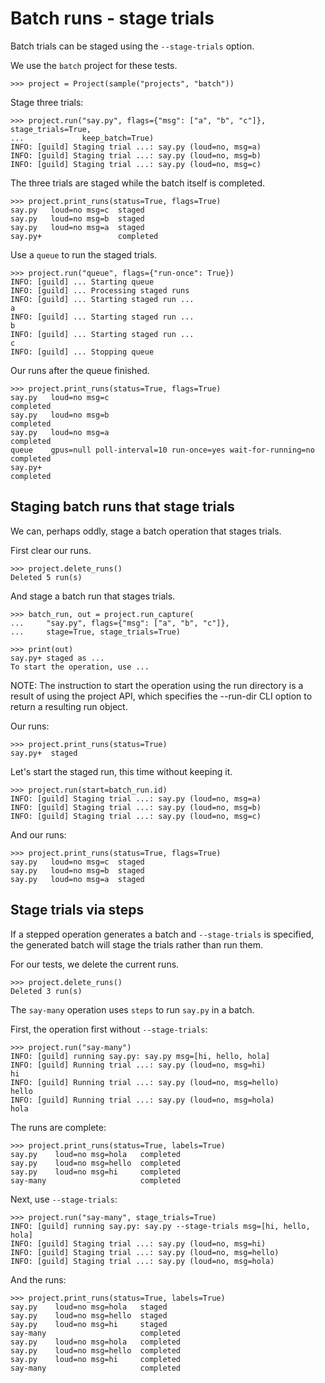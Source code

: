 # Batch runs - stage trials

Batch trials can be staged using the `--stage-trials` option.

We use the `batch` project for these tests.

    >>> project = Project(sample("projects", "batch"))

Stage three trials:

    >>> project.run("say.py", flags={"msg": ["a", "b", "c"]}, stage_trials=True,
    ...             keep_batch=True)
    INFO: [guild] Staging trial ...: say.py (loud=no, msg=a)
    INFO: [guild] Staging trial ...: say.py (loud=no, msg=b)
    INFO: [guild] Staging trial ...: say.py (loud=no, msg=c)

The three trials are staged while the batch itself is completed.

    >>> project.print_runs(status=True, flags=True)
    say.py   loud=no msg=c  staged
    say.py   loud=no msg=b  staged
    say.py   loud=no msg=a  staged
    say.py+                 completed

Use a `queue` to run the staged trials.

    >>> project.run("queue", flags={"run-once": True})
    INFO: [guild] ... Starting queue
    INFO: [guild] ... Processing staged runs
    INFO: [guild] ... Starting staged run ...
    a
    INFO: [guild] ... Starting staged run ...
    b
    INFO: [guild] ... Starting staged run ...
    c
    INFO: [guild] ... Stopping queue

Our runs after the queue finished.

    >>> project.print_runs(status=True, flags=True)
    say.py   loud=no msg=c                                                completed
    say.py   loud=no msg=b                                                completed
    say.py   loud=no msg=a                                                completed
    queue    gpus=null poll-interval=10 run-once=yes wait-for-running=no  completed
    say.py+                                                               completed

## Staging batch runs that stage trials

We can, perhaps oddly, stage a batch operation that stages trials.

First clear our runs.

    >>> project.delete_runs()
    Deleted 5 run(s)

And stage a batch run that stages trials.

    >>> batch_run, out = project.run_capture(
    ...     "say.py", flags={"msg": ["a", "b", "c"]},
    ...     stage=True, stage_trials=True)

    >>> print(out)
    say.py+ staged as ...
    To start the operation, use ...

NOTE: The instruction to start the operation using the run directory
is a result of using the project API, which specifies the --run-dir
CLI option to return a resulting run object.

Our runs:

    >>> project.print_runs(status=True)
    say.py+  staged

Let's start the staged run, this time without keeping it.

    >>> project.run(start=batch_run.id)
    INFO: [guild] Staging trial ...: say.py (loud=no, msg=a)
    INFO: [guild] Staging trial ...: say.py (loud=no, msg=b)
    INFO: [guild] Staging trial ...: say.py (loud=no, msg=c)

And our runs:

    >>> project.print_runs(status=True, flags=True)
    say.py   loud=no msg=c  staged
    say.py   loud=no msg=b  staged
    say.py   loud=no msg=a  staged

## Stage trials via steps

If a stepped operation generates a batch and `--stage-trials` is
specified, the generated batch will stage the trials rather than run
them.

For our tests, we delete the current runs.

    >>> project.delete_runs()
    Deleted 3 run(s)

The `say-many` operation uses `steps` to run `say.py` in a batch.

First, the operation first without `--stage-trials`:

    >>> project.run("say-many")
    INFO: [guild] running say.py: say.py msg=[hi, hello, hola]
    INFO: [guild] Running trial ...: say.py (loud=no, msg=hi)
    hi
    INFO: [guild] Running trial ...: say.py (loud=no, msg=hello)
    hello
    INFO: [guild] Running trial ...: say.py (loud=no, msg=hola)
    hola

The runs are complete:

    >>> project.print_runs(status=True, labels=True)
    say.py    loud=no msg=hola   completed
    say.py    loud=no msg=hello  completed
    say.py    loud=no msg=hi     completed
    say-many                     completed

Next, use `--stage-trials`:

    >>> project.run("say-many", stage_trials=True)
    INFO: [guild] running say.py: say.py --stage-trials msg=[hi, hello, hola]
    INFO: [guild] Staging trial ...: say.py (loud=no, msg=hi)
    INFO: [guild] Staging trial ...: say.py (loud=no, msg=hello)
    INFO: [guild] Staging trial ...: say.py (loud=no, msg=hola)

And the runs:

    >>> project.print_runs(status=True, labels=True)
    say.py    loud=no msg=hola   staged
    say.py    loud=no msg=hello  staged
    say.py    loud=no msg=hi     staged
    say-many                     completed
    say.py    loud=no msg=hola   completed
    say.py    loud=no msg=hello  completed
    say.py    loud=no msg=hi     completed
    say-many                     completed
